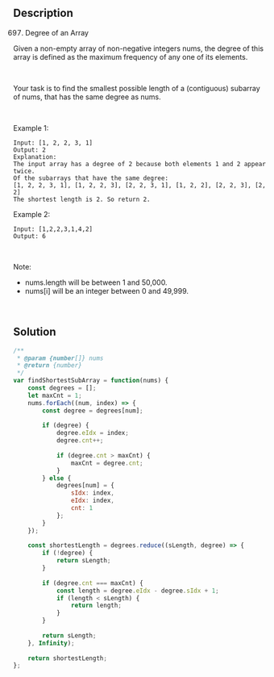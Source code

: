 ## Description
697. Degree of an Array

Given a non-empty array of non-negative integers nums, the degree of this array is defined as the maximum frequency of any one of its elements. <br>

<br>

Your task is to find the smallest possible length of a (contiguous) subarray of nums, that has the same degree as nums. <br>

<br>

Example 1: <br>

~~~
Input: [1, 2, 2, 3, 1]
Output: 2
Explanation: 
The input array has a degree of 2 because both elements 1 and 2 appear twice.
Of the subarrays that have the same degree:
[1, 2, 2, 3, 1], [1, 2, 2, 3], [2, 2, 3, 1], [1, 2, 2], [2, 2, 3], [2, 2]
The shortest length is 2. So return 2.
~~~

Example 2: <br>

~~~
Input: [1,2,2,3,1,4,2]
Output: 6
~~~

<br>

Note: <br>

- nums.length will be between 1 and 50,000.
- nums[i] will be an integer between 0 and 49,999.

<br>

## Solution

```javascript
/**
 * @param {number[]} nums
 * @return {number}
 */
var findShortestSubArray = function(nums) {
    const degrees = [];
    let maxCnt = 1;
    nums.forEach((num, index) => {
        const degree = degrees[num];
        
        if (degree) {
            degree.eIdx = index;
            degree.cnt++;
            
            if (degree.cnt > maxCnt) {
                maxCnt = degree.cnt;
            }
        } else {
            degrees[num] = {
                sIdx: index,
                eIdx: index,
                cnt: 1
            };
        }
    });
    
    const shortestLength = degrees.reduce((sLength, degree) => {
        if (!degree) {
            return sLength;
        }
        
        if (degree.cnt === maxCnt) {
            const length = degree.eIdx - degree.sIdx + 1;
            if (length < sLength) {
                return length;
            }
        }
        
        return sLength;
    }, Infinity);
    
    return shortestLength;
};
```